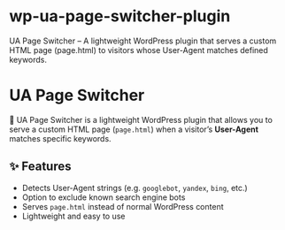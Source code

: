 # wp-ua-page-switcher-plugin
UA Page Switcher – A lightweight WordPress plugin that serves a custom HTML page (page.html) to visitors whose User-Agent matches defined keywords.

# UA Page Switcher

🔀 UA Page Switcher is a lightweight WordPress plugin that allows you to serve a custom HTML page (`page.html`) when a visitor’s **User-Agent** matches specific keywords.

## ✨ Features
- Detects User-Agent strings (e.g. `googlebot`, `yandex`, `bing`, etc.)
- Option to exclude known search engine bots
- Serves `page.html` instead of normal WordPress content
- Lightweight and easy to use
